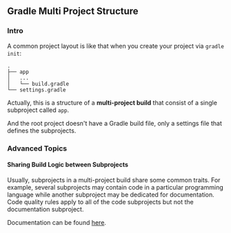 ## Gradle Multi Project Structure

### Intro

A common project layout is like that when you create your project via `gradle init`:
```
.
├── app
│   ...
│   └── build.gradle
└── settings.gradle
```

Actually, this is a structure of a **multi-project build** that consist of a single subproject called `app`.

And the root project doesn't have a Gradle build file, only a settings file that defines the subprojects.

### Advanced Topics

#### Sharing Build Logic between Subprojects

Usually, subprojects in a multi-project build share some common traits. For example, several subprojects may contain code in a particular programming language while another subproject may be dedicated for documentation. Code quality rules apply to all of the code subprojects but not the documentation subproject.

Documentation can be found [here](https://docs.gradle.org/current/userguide/sharing_build_logic_between_subprojects.html#sharing_build_logic_between_subprojects).